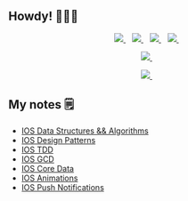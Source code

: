 ## Howdy! 🙋🏻‍♂️
<p align='center'>
   <a href="https://twitter.com/egorskikh" target="_blank">
    <img src="https://img.shields.io/badge/Twitter-1DA1F2?style=for-the-badge&logo=twitter&logoColor=white" />        
  </a>&nbsp;&nbsp;
   <a href="https://www.instagram.com/egorskikh/" target="_blank">
    <img src="https://img.shields.io/badge/Instagram-E4405F?style=for-the-badge&logo=instagram&logoColor=white" />        
  </a>&nbsp;&nbsp;
   <a href="https://t.me/egorskikh" target="_blank">
    <img src="https://img.shields.io/badge/Telegram-2CA5E0?style=for-the-badge&logo=telegram&logoColor=white" />        
  </a>&nbsp;&nbsp;
  <a href="https://www.linkedin.com/in/egorskikh" target="_blank">
    <img src="https://img.shields.io/badge/linkedin-%230077B5.svg?&style=for-the-badge&logo=linkedin&logoColor=white" />
  </a>&nbsp;&nbsp;
 <p align='center'>
</p>

<p align='center'>
   <a href="https://egorskikh.ru/project.html" target="_blank">
   <img src="https://img.shields.io/badge/-portfolio-ff69b4"/>
  </a>&nbsp;&nbsp;
 <p align='center'>     
</p>

<p align='center'>
    <a href='mailto:main@egorskikh.ru' target="_blank">
    <img src="https://img.shields.io/badge/-mail-blueviolet"/>
  </a>&nbsp;&nbsp;
 <p align='center'>     
</p>
  
## My notes 🗒

- [IOS Data Structures && Algorithms ](https://github.com/egorskikh/IOS-Data-Structures-and-Algorithms)
- [IOS Design Patterns](https://github.com/egorskikh/IOS-Design-Patterns)
- [IOS TDD](https://github.com/egorskikh/IOS-TDD)
- [IOS GCD](https://github.com/egorskikh/IOS-Concurrency)
- [IOS Core Data](https://github.com/egorskikh/IOS-CoreData)
- [IOS Animations](https://github.com/egorskikh/IOS-Animations)
- [IOS Push Notifications](https://github.com/egorskikh/IOS-PushNotifications)





<!--
**egorskikh/egorskikh** is a ✨ _special_ ✨ repository because its `README.md` (this file) appears on your GitHub profile.

Here are some ideas to get you started:

- 🔭 I’m currently working on ...
- 🌱 I’m currently learning ...
- 👯 I’m looking to collaborate on ...
- 🤔 I’m looking for help with ...
- 💬 Ask me about ...
- 📫 How to reach me: ...
- 😄 Pronouns: ...
- ⚡ Fun fact: ...
<p align='center'>
     <a href="https://egorskikh.ru/ru_cv.html" target="_blank">
    <img src="https://img.shields.io/badge/ru%3A-cv-orange"/>
  </a>&nbsp;&nbsp;
     <a href="https://egorskikh.ru/en_cv.html" target="_blank">
    <img src="https://img.shields.io/badge/en%3A-cv-orange"/>
  </a>&nbsp;&nbsp;
 <p align='center'>     
</p>
-->
